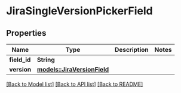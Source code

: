 # JiraSingleVersionPickerField

## Properties

Name | Type | Description | Notes
------------ | ------------- | ------------- | -------------
**field_id** | **String** |  | 
**version** | [**models::JiraVersionField**](JiraVersionField.md) |  | 

[[Back to Model list]](../README.md#documentation-for-models) [[Back to API list]](../README.md#documentation-for-api-endpoints) [[Back to README]](../README.md)


